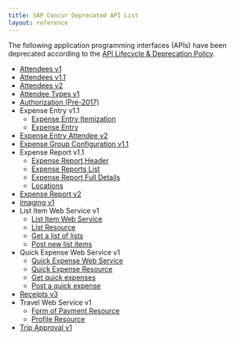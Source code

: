 ```yaml
---
title: SAP Concur Deprecated API List
layout: reference
---
```


The following application programming interfaces (APIs) have been deprecated according to the [API Lifecycle & Deprecation Policy](/tools-support/reference/deprecation-policy.html).

* [Attendees v1](/api-reference/expense/attendees/v1.attendees.html)
* [Attendees v1.1](/api-reference/expense/attendees/v1dot1.attendees.html)
* [Attendees v2](/api-reference/expense/attendees/v2.attendees.html)
* [Attendee Types v1](/api-reference/expense/attendee-types/v1.attendee-types.html)
* [Authorization (Pre-2017)](/api-reference/authentication/authorization-pre-2017.html)
* Expense Entry v1.1
  * [Expense Entry Itemization](/api-reference/expense/expense-report/v1dot1.expense-itemization.html)
  * [Expense Entry](/api-reference/expense/expense-report/v1dot1.expense-entry.html)
* [Expense Entry Attendee v2](/api-reference/expense/expense-report/v2.expense-entry-attendee.html)
* [Expense Group Configuration v1.1](/api-reference/expense/expense-report/v1dot1.expense-group-configurations.html)
* Expense Report v1.1
  * [Expense Report Header](/api-reference/expense/expense-report/v1dot1.reports.html)
  * [Expense Reports List](/api-reference/expense/expense-report/v1dot1.reports-list.html)
  * [Expense Report Full Details](/api-reference/expense/expense-report/v1dot1.report-full-details.html)
  * [Locations](/api-reference/common/locations/v1dot1.locations.html)
* [Expense Report v2](/api-reference/expense/expense-report/v2.reports.html)
* [Imaging v1](/api-reference/image/v1.image.html)
* List Item Web Service v1
  * [List Item Web Service](/api-reference/common/list-item/v1.list-item.html)
  * [List Resource](/api-reference/common/list-item/v1.list-resource.html)
  * [Get a list of lists](/api-reference/common/list-item/v1.list-resource-get.html)
  * [Post new list items](/api-reference/common/list-item/v1.list-resource-post.html)
* Quick Expense Web Service v1
  * [Quick Expense Web Service](/api-reference/expense/quick-expense/v1.quick-expense.html)
  * [Quick Expense Resource](/api-reference/expense/quick-expense/v1.quick-expense-resource.html)
  * [Get quick expenses](/api-reference/expense/quick-expense/v1.quick-expense-resource-get.html)
  * [Post a quick expense](/api-reference/expense/quick-expense/v1.quick-expense-resource-post.html)
* [Receipts v3](/api-reference/receipts/v3.receipts.html)
* Travel Web Service v1
  * [Form of Payment Resource](/api-reference/travel-profile/v1.form-payment-resource.html)
  * [Profile Resource](/api-reference/travel-profile/v1.profile-resource.html)
* [Trip Approval v1](/api-reference/travel/trip-approval/v1.trip-approval-resource.html)

